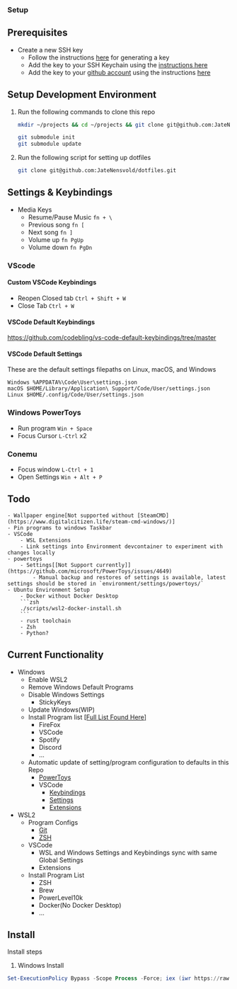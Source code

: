 ### Setup

## Prerequisites

<!-- 1 FireFox using this [link](https://www.mozilla.org/en-US/firefox/new/)

1 WSL2 by following the instructions [here](https://learn.microsoft.com/en-us/windows/wsl/install)

1 VSCode by following the instructions [here](https://code.visualstudio.com/download) -->

<!-- 1. Open VSCode and install the [WSL extension](https://marketplace.visualstudio.com/items?itemName=ms-vscode-remote.remote-wsl)

    - Open a WSL2 terminal in vscode by hitting the keys `"Ctrl" + "Shift" + "P"` or by opening `View -> Command Palette` and running the command
        - `WSL: Connect to WSL` -->
- Create a new SSH key
    - Follow the instructions [here](https://docs.github.com/en/authentication/connecting-to-github-with-ssh/generating-a-new-ssh-key-and-adding-it-to-the-ssh-agent?platform=linux#generating-a-new-ssh-key) for generating a key
    - Add the key to your SSH Keychain using the [instructions here](https://docs.github.com/en/authentication/connecting-to-github-with-ssh/generating-a-new-ssh-key-and-adding-it-to-the-ssh-agent?platform=linux#adding-your-ssh-key-to-the-ssh-agent)
    - Add the key to your [github account](https://github.com/settings/keys) using the instructions [here](https://docs.github.com/en/authentication/connecting-to-github-with-ssh/adding-a-new-ssh-key-to-your-github-account#adding-a-new-ssh-key-to-your-account)

## Setup Development Environment

1. Run the following commands to clone this repo
    ```zsh
    mkdir ~/projects && cd ~/projects && git clone git@github.com:JateNensvold/environment.git

    git submodule init
    git submodule update
    ```

1. Run the following script for setting up dotfiles
    ```zsh
    git clone git@github.com:JateNensvold/dotfiles.git
    ```

## Settings & Keybindings

- Media Keys
    - Resume/Pause Music `fn + \`
    - Previous song `fn [`
    - Next song `fn ]`
    - Volume up `fn PgUp`
    - Volume down `fn PgDn`

### VScode
#### Custom VSCode Keybindings
- Reopen Closed tab
    `Ctrl + Shift + W`
- Close Tab
    `Ctrl + W`

#### VSCode Default Keybindings
https://github.com/codebling/vs-code-default-keybindings/tree/master

#### VSCode Default Settings
These are the default settings filepaths on Linux, macOS, and Windows
```
Windows %APPDATA%\Code\User\settings.json
macOS $HOME/Library/Application\ Support/Code/User/settings.json
Linux $HOME/.config/Code/User/settings.json
```

### Windows PowerToys


- Run program
    `Win + Space`
- Focus Cursor
    `L-Ctrl` x2

### Conemu
- Focus window
    `L-Ctrl + 1`
- Open Settings
    `Win + Alt + P`

## Todo

    - Wallpaper engine[Not supported without [SteamCMD](https://www.digitalcitizen.life/steam-cmd-windows/)]
    - Pin programs to windows Taskbar
    - VSCode
        - WSL Extensions
        - Link settings into Environment devcontainer to experiment with changes locally
    - powertoys
        - Settings[[Not Support currently]](https://github.com/microsoft/PowerToys/issues/4649)
            - Manual backup and restores of settings is available, latest settings should be stored in `environment/settings/powertoys/`
    - Ubuntu Environment Setup
        - Docker without Docker Desktop
        ```zsh
        ./scripts/wsl2-docker-install.sh
        ```
        - rust toolchain
        - Zsh
        - Python?

## Current Functionality
- Windows
    - Enable WSL2
    - Remove Windows Default Programs
    - Disable Windows Settings
        - StickyKeys
    - Update Windows(WIP)
    - Install Program list [[Full List Found Here]](scripts/windows/windows-tools.json)
        - FireFox
        - VSCode
        - Spotify
        - Discord
        - ...
    - Automatic update of setting/program configuration to defaults in this Repo
        - [PowerToys](settings/powertoys/settings.ptb)
        - VSCode
            - [Keybindings](settings/vscode/keybindings.json)
            - [Settings](settings/vscode/settings.json)
            - [Extensions](settings/vscode/global-extensions.json)
- WSL2
    - Program Configs
        - [Git](settings/dotfile_settings/.gitconfig)
        - [ZSH](settings/dotfile_settings/.zhrc)
    - VSCode
        - WSL and Windows Settings and Keybindings sync with same Global Settings
        - Extensions
    - Install Program List
        - ZSH
        - Brew
        - PowerLevel10k
        - Docker(No Docker Desktop)
        - ...
## Install
Install steps
1. Windows Install
```ps1
Set-ExecutionPolicy Bypass -Scope Process -Force; iex (iwr https://raw.githubusercontent.com/JateNensvold/environment/master/windows-install.ps1 -Headers @{"Cache-Control" = "no-cache" }).Content
```
